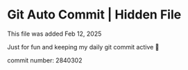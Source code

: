 # Git Auto Commit | Hidden File

This file was added Feb 12, 2025

Just for fun and keeping my daily git commit active 🤪

commit number: 2840302
